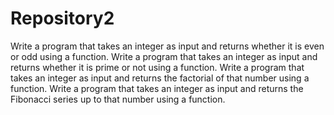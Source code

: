 # Repository2
Write a program that takes an integer as input and returns whether it is even or odd using a function.
Write a program that takes an integer as input and returns whether it is prime or not using a function.
Write a program that takes an integer as input and returns the factorial of that number using a function.
Write a program that takes an integer as input and returns the Fibonacci series up to that number using a function.